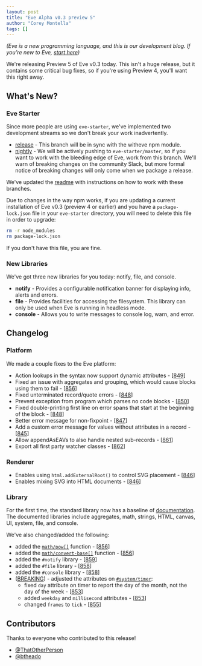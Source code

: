 ```yaml
---
layout: post
title: "Eve Alpha v0.3 preview 5"
author: "Corey Montella"
tags: []
---
```


_(Eve is a new programming language, and this is our development blog. If you’re new to Eve, [start here](http://witheve.com))_

We're releasing Preview 5 of Eve v0.3 today. This isn't a huge release, but it contains some critical bug fixes, so if you're using Preview 4, you'll want this right away.

## What's New?

### Eve Starter

Since more people are using `eve-starter`, we've implemented two development streams so we don't break your work inadvertently.

- [release](https://github.com/witheve/eve-starter/tree/release) - This branch will be in sync with the witheve npm module.
- [nightly](https://github.com/witheve/eve-starter) - We will be actively pushing to `eve-starter/master`, so if you want to work with the bleeding edge of Eve, work from this branch. We'll warn of breaking changes on the community Slack, but more formal notice of breaking changes will only come when we package a release.

We've updated the [readme](https://github.com/witheve/eve-starter) with instructions on how to work with these branches.

Due to changes in the way npm works, if you are updating a current installation of Eve v0.3 (preview 4 or earlier) and you have a `package-lock.json` file in your `eve-starter` directory, you will need to delete this file in order to upgrade:

```sh
rm -r node_modules
rm package-lock.json
```

If you don't have this file, you are fine.

### New Libraries

We've got three new libraries for you today: notify, file, and console.

- **notify** - Provides a configurable notification banner for displaying info, alerts and errors.
- **file** - Provides facilities for accessing the filesystem. This library can only be used when Eve is running in headless mode.
- **console** - Allows you to write messages to console log, warn, and error.

## Changelog

### Platform

We made a couple fixes to the Eve platform:

- Action lookups in the syntax now support dynamic attributes - [[849](https://github.com/witheve/Eve/pull/846)]
- Fixed an issue with aggregates and grouping, which would cause blocks using them to fail - [[856](https://github.com/witheve/Eve/pull/856)]
- Fixed unterminated record/quote errors - [[848](https://github.com/witheve/Eve/pull/848)]
- Prevent exception from program which parses no code blocks - [[850](https://github.com/witheve/Eve/pull/850)]
- Fixed double-printing first line on error spans that start at the beginning of the block - [[848](https://github.com/witheve/Eve/pull/848)]
- Better error message for non-fixpoint - [[847](https://github.com/witheve/Eve/pull/847)]
- Add a custom error message for values without attributes in a record - [[845](https://github.com/witheve/Eve/pull/845)]
- Allow appendAsEAVs to also handle nested sub-records - [[861](https://github.com/witheve/Eve/pull/861)]
- Export all first party watcher classes - [[862](https://github.com/witheve/Eve/pull/862)]

### Renderer

- Enables using `html.addExternalRoot()` to control SVG placement - [[846](https://github.com/witheve/Eve/pull/846)]
- Enables mixing SVG into HTML documents - [[846](https://github.com/witheve/Eve/pull/846)]

### Library

For the first time, the standard library now has a baseline of [documentation](http://docs.witheve.com/v0.3/handbook/libraries/stdlib/). The documented libraries include aggregates, math, strings, HTML, canvas, UI, system, file, and console.

We've also changed/added the following:

- added the [`math/pow[]`](https://github.com/witheve/Eve/blob/master/src/runtime/stdlib.ts#L191) function - [[856](https://github.com/witheve/Eve/pull/856)]
- added the [`math/convert-base[]`](https://github.com/witheve/Eve/blob/master/src/runtime/stdlib.ts#L211) function - [[856](https://github.com/witheve/Eve/pull/856)]
- added the `#notify` library - [[859](https://github.com/witheve/Eve/pull/859)]
- added the `#file` library - [[858](https://github.com/witheve/Eve/pull/858)]
- added the `#console` library - [[858](https://github.com/witheve/Eve/pull/858)]
- ([BREAKING](https://groups.google.com/forum/#!topic/eve-talk/SF_ittD0nU8)) - adjusted the attributes on [`#system/timer`](http://docs-next.witheve.com/v0.3/handbook/libraries/stdlib/#system):
    - fixed `day` attribute on timer to report the day of the month, not the day of the week - [[853](https://github.com/witheve/Eve/pull/853)]
    - added `weekday` and `millisecond` attributes - [[853](https://github.com/witheve/Eve/pull/853)]
    - changed `frames` to `tick` - [[855](https://github.com/witheve/Eve/pull/855)]

## Contributors

Thanks to everyone who contributed to this release!

- [@ThatOtherPerson](https://github.com/ThatOtherPerson)
- [@btheado](https://github.com/btheado)

